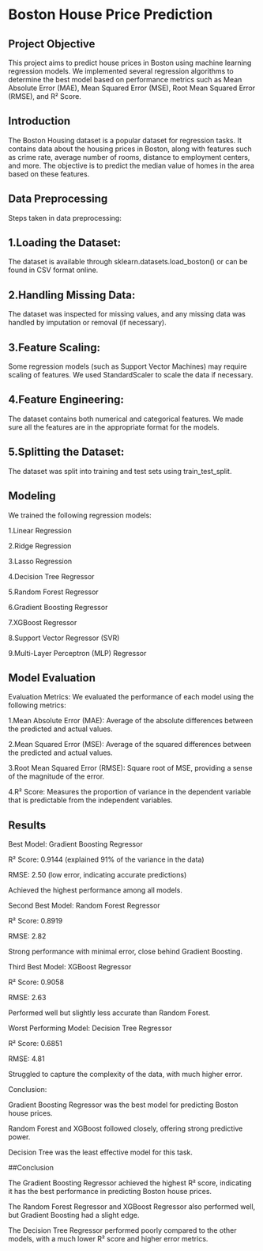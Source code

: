 # Boston House Price Prediction

## Project Objective

This project aims to predict house prices in Boston using machine learning regression models. We implemented several regression algorithms to determine the best model based on performance metrics such as Mean Absolute Error (MAE), Mean Squared Error (MSE), Root Mean Squared Error (RMSE), and R² Score.

## Introduction

The Boston Housing dataset is a popular dataset for regression tasks. It contains data about the housing prices in Boston, along with features such as crime rate, average number of rooms, distance to employment centers, and more. The objective is to predict the median value of homes in the area based on these features.

## Data Preprocessing
Steps taken in data preprocessing:

## 1.Loading the Dataset:

The dataset is available through sklearn.datasets.load_boston() or can be found in CSV format online.

## 2.Handling Missing Data:

The dataset was inspected for missing values, and any missing data was handled by imputation or removal (if necessary).

## 3.Feature Scaling:

Some regression models (such as Support Vector Machines) may require scaling of features. We used StandardScaler to scale the data if necessary.

## 4.Feature Engineering:

The dataset contains both numerical and categorical features. We made sure all the features are in the appropriate format for the models.

## 5.Splitting the Dataset:

The dataset was split into training and test sets using train_test_split.

## Modeling

We trained the following regression models:

1.Linear Regression

2.Ridge Regression

3.Lasso Regression

4.Decision Tree Regressor

5.Random Forest Regressor

6.Gradient Boosting Regressor

7.XGBoost Regressor

8.Support Vector Regressor (SVR)

9.Multi-Layer Perceptron (MLP) Regressor

## Model Evaluation
Evaluation Metrics:
We evaluated the performance of each model using the following metrics:

1.Mean Absolute Error (MAE): Average of the absolute differences between the predicted and actual values.

2.Mean Squared Error (MSE): Average of the squared differences between the predicted and actual values.

3.Root Mean Squared Error (RMSE): Square root of MSE, providing a sense of the magnitude of the error.

4.R² Score: Measures the proportion of variance in the dependent variable that is predictable from the independent variables.

## Results

Best Model: Gradient Boosting Regressor

R² Score: 0.9144 (explained 91% of the variance in the data)

RMSE: 2.50 (low error, indicating accurate predictions)

Achieved the highest performance among all models.

Second Best Model: Random Forest Regressor

R² Score: 0.8919

RMSE: 2.82

Strong performance with minimal error, close behind Gradient Boosting.

Third Best Model: XGBoost Regressor

R² Score: 0.9058

RMSE: 2.63

Performed well but slightly less accurate than Random Forest.

Worst Performing Model: Decision Tree Regressor

R² Score: 0.6851

RMSE: 4.81

Struggled to capture the complexity of the data, with much higher error.

Conclusion:

Gradient Boosting Regressor was the best model for predicting Boston house prices.

Random Forest and XGBoost followed closely, offering strong predictive power.

Decision Tree was the least effective model for this task.

##Conclusion

The Gradient Boosting Regressor achieved the highest R² score, indicating it has the best performance in predicting Boston house prices.

The Random Forest Regressor and XGBoost Regressor also performed well, but Gradient Boosting had a slight edge.

The Decision Tree Regressor performed poorly compared to the other models, with a much lower R² score and higher error metrics.

